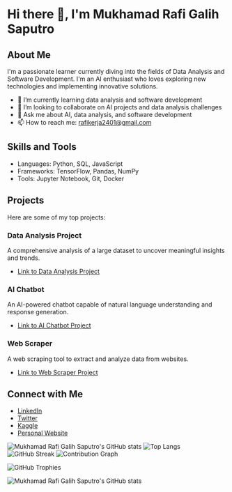 # Hi there 👋, I'm Mukhamad Rafi Galih Saputro

## About Me
I'm a passionate learner currently diving into the fields of Data Analysis and Software Development. I'm an AI enthusiast who loves exploring new technologies and implementing innovative solutions.

- 🌱 I’m currently learning data analysis and software development
- 👯 I’m looking to collaborate on AI projects and data analysis challenges
- 💬 Ask me about AI, data analysis, and software development
- 📫 How to reach me: rafikerja2401@gmail.com

## Skills and Tools
- Languages: Python, SQL, JavaScript
- Frameworks: TensorFlow, Pandas, NumPy
- Tools: Jupyter Notebook, Git, Docker

## Projects
Here are some of my top projects:

### Data Analysis Project
A comprehensive analysis of a large dataset to uncover meaningful insights and trends.
- [Link to Data Analysis Project](https://github.com/rafi2401/data-analysis-project)

### AI Chatbot
An AI-powered chatbot capable of natural language understanding and response generation.
- [Link to AI Chatbot Project](https://github.com/rafi2401/ai-chatbot-project)

### Web Scraper
A web scraping tool to extract and analyze data from websites.
- [Link to Web Scraper Project](https://github.com/rafi2401/web-scraper-project)

## Connect with Me
- [LinkedIn](https://www.linkedin.com/in/rafi2401)
- [Twitter](https://twitter.com/rafigantian)
- [Kaggle](https://www.kaggle.com/your-kaggle-rafi2401)
- [Personal Website](https://www.yourwebsite.com)

![Mukhamad Rafi Galih Saputro's GitHub stats](https://github-readme-stats.vercel.app/api?username=rafi2401&show_icons=true&theme=radical&count_private=true&hide=contribs)
![Top Langs](https://github-readme-stats.vercel.app/api/top-langs/?username=rafi2401&layout=compact&theme=radical)
![GitHub Streak](https://streak-stats.demolab.com/?user=rafi2401&theme=radical)
![Contribution Graph](https://activity-graph.herokuapp.com/graph?username=rafi2401&theme=react-dark)

![GitHub Trophies](https://github-profile-trophy.vercel.app/?username=rafi2401&theme=radical)

![Mukhamad Rafi Galih Saputro's GitHub stats](https://github-readme-stats.vercel.app/api?username=rafi2401&show_icons=true&theme=radical)
